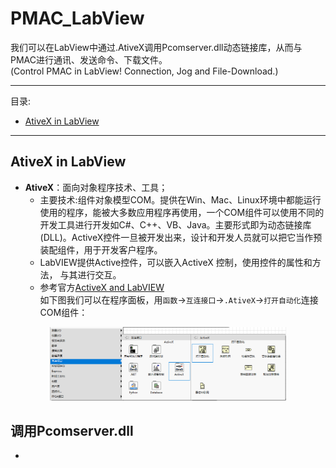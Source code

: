 # PMAC_LabView
我们可以在LabView中通过.AtiveX调用Pcomserver.dll动态链接库，从而与PMAC进行通讯、发送命令、下载文件。  
(Control PMAC in LabView! Connection, Jog and File-Download.)  

---  
目录:
- [AtiveX in LabView](#ativex-in-labview)  

---
## AtiveX in LabView
- **AtiveX**：面向对象程序技术、工具；
  - 主要技术:组件对象模型COM。提供在Win、Mac、Linux环境中都能运行使用的程序，能被大多数应用程序再使用，一个COM组件可以使用不同的开发工具进行开发如C#、C++、VB、Java。主要形式即为动态链接库(DLL)。ActiveX控件一旦被开发出来，设计和开发人员就可以把它当作预装配组件，用于开发客户程序。
  - LabVIEW提供Active控件，可以嵌入ActiveX 控制，使用控件的属性和方法， 与其进行交互。
  - 参考官方[ActiveX and LabVIEW](https://www.ni.com/zh-cn/innovations/white-papers/06/activex-and-labview.html#section-500257886)  
如下图我们可以在程序面板，用`函数`->`互连接口`->`.AtiveX`->`打开自动化`连接COM组件：
<div align=center><img src="https://github.com/lin-tea/PMAC_LabView/blob/main/images/ativeX.png" width="75%" height="75%"></div>

## 调用Pcomserver.dll
- 
